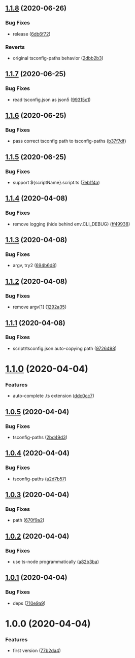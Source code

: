 ## [1.1.8](https://github.com/NaturalCycles/cli/compare/v1.1.7...v1.1.8) (2020-06-26)


### Bug Fixes

* release ([6db6f72](https://github.com/NaturalCycles/cli/commit/6db6f721ec23b87ea476cbba38d8c9df4e3204b4))


### Reverts

* original tsconfig-paths behavior ([2dbb2b3](https://github.com/NaturalCycles/cli/commit/2dbb2b3926c15e580dbdba5000ea53a875d06545))

## [1.1.7](https://github.com/NaturalCycles/cli/compare/v1.1.6...v1.1.7) (2020-06-25)


### Bug Fixes

* read tsconfig.json as json5 ([99315c1](https://github.com/NaturalCycles/cli/commit/99315c1f6679f2e7cdb1436e224e20c4e2b612db))

## [1.1.6](https://github.com/NaturalCycles/cli/compare/v1.1.5...v1.1.6) (2020-06-25)


### Bug Fixes

* pass correct tsconfig path to tsconfig-paths ([b37f7df](https://github.com/NaturalCycles/cli/commit/b37f7dfe75b00af73df7a16369748a16cbd7debb))

## [1.1.5](https://github.com/NaturalCycles/cli/compare/v1.1.4...v1.1.5) (2020-06-25)


### Bug Fixes

* support ${scriptName}.script.ts ([7eb1f4a](https://github.com/NaturalCycles/cli/commit/7eb1f4a86dd5a3b16aca32479a0805e582e0bcd5))

## [1.1.4](https://github.com/NaturalCycles/cli/compare/v1.1.3...v1.1.4) (2020-04-08)


### Bug Fixes

* remove logging (hide behind env.CLI_DEBUG) ([ff49938](https://github.com/NaturalCycles/cli/commit/ff4993811f7991413a07555f50534c37d795c3b4))

## [1.1.3](https://github.com/NaturalCycles/cli/compare/v1.1.2...v1.1.3) (2020-04-08)


### Bug Fixes

* argv, try2 ([694b6d8](https://github.com/NaturalCycles/cli/commit/694b6d84c9e272da6097ba4f71ec05b225c8ac88))

## [1.1.2](https://github.com/NaturalCycles/cli/compare/v1.1.1...v1.1.2) (2020-04-08)


### Bug Fixes

* remove argv[1] ([1292a35](https://github.com/NaturalCycles/cli/commit/1292a3536683748f53254c2b608ad5a1e5840d44))

## [1.1.1](https://github.com/NaturalCycles/cli/compare/v1.1.0...v1.1.1) (2020-04-08)


### Bug Fixes

* script/tsconfig.json auto-copying path ([9726498](https://github.com/NaturalCycles/cli/commit/9726498419d1b88b1bfd67be93252d12ff3f3ea2))

# [1.1.0](https://github.com/NaturalCycles/cli/compare/v1.0.5...v1.1.0) (2020-04-04)


### Features

* auto-complete .ts extension ([ddc0cc7](https://github.com/NaturalCycles/cli/commit/ddc0cc71b8313328d326c80313f0d263dbdfd015))

## [1.0.5](https://github.com/NaturalCycles/cli/compare/v1.0.4...v1.0.5) (2020-04-04)


### Bug Fixes

* tsconfig-paths ([2bd49d3](https://github.com/NaturalCycles/cli/commit/2bd49d3d405b9d38ee51eba4160d4eec2a83ee33))

## [1.0.4](https://github.com/NaturalCycles/cli/compare/v1.0.3...v1.0.4) (2020-04-04)


### Bug Fixes

* tsconfig-paths ([a2d7b57](https://github.com/NaturalCycles/cli/commit/a2d7b57dc196da34841b1d7a9ea743c857454e74))

## [1.0.3](https://github.com/NaturalCycles/cli/compare/v1.0.2...v1.0.3) (2020-04-04)


### Bug Fixes

* path ([670f9a2](https://github.com/NaturalCycles/cli/commit/670f9a26900a13c8a4b72ea0a44720389567d3e0))

## [1.0.2](https://github.com/NaturalCycles/cli/compare/v1.0.1...v1.0.2) (2020-04-04)


### Bug Fixes

* use ts-node programmatically ([a82b3ba](https://github.com/NaturalCycles/cli/commit/a82b3baa1028c2c559c03c78b1d84a836c08893b))

## [1.0.1](https://github.com/NaturalCycles/cli/compare/v1.0.0...v1.0.1) (2020-04-04)


### Bug Fixes

* deps ([710e9a9](https://github.com/NaturalCycles/cli/commit/710e9a97ea4ea3917d3ff9699fb9e471d2700edb))

# 1.0.0 (2020-04-04)


### Features

* first version ([77b2da4](https://github.com/NaturalCycles/cli/commit/77b2da408f223bcee961f85a829021dba8aff9d8))

